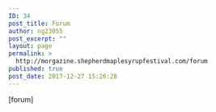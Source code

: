 ```yaml
---
ID: 34
post_title: Forum
author: ng23055
post_excerpt: ""
layout: page
permalink: >
  http://morgazine.shepherdmaplesyrupfestival.com/forum
published: true
post_date: 2017-12-27 15:26:28
---
```

[forum]